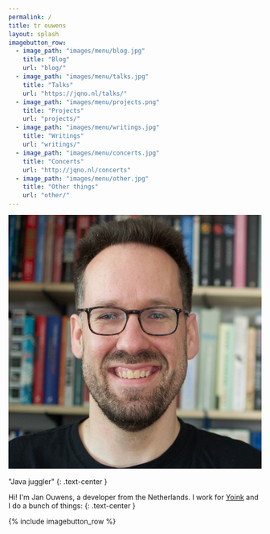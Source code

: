 ```yaml
---
permalink: /
title: tr ouwens
layout: splash
imagebutton_row:
  - image_path: "images/menu/blog.jpg"
    title: "Blog"
    url: "blog/"
  - image_path: "images/menu/talks.jpg"
    title: "Talks"
    url: "https://jqno.nl/talks/"
  - image_path: "images/menu/projects.png"
    title: "Projects"
    url: "projects/"
  - image_path: "images/menu/writings.jpg"
    title: "Writings"
    url: "writings/"
  - image_path: "images/menu/concerts.jpg"
    title: "Concerts"
    url: "http://jqno.nl/concerts"
  - image_path: "images/menu/other.jpg"
    title: "Other things"
    url: "other/"
---
```

<div class="author__avatar text-center">
<img src="/images/meta/avatar.jpg" alt="Jan Ouwens" itemprop="image"/>
</div>

"Java juggler"
{: .text-center }

Hi! I'm Jan Ouwens, a developer from the Netherlands. I work for [Yoink](https://yoink.nl) and I do a bunch of things:
{: .text-center }

{% include imagebutton_row %}
